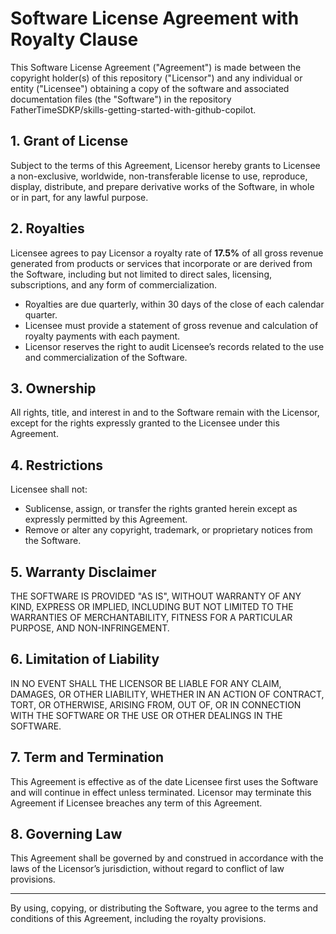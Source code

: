 # Software License Agreement with Royalty Clause

This Software License Agreement ("Agreement") is made between the copyright holder(s) of this repository ("Licensor") and any individual or entity ("Licensee") obtaining a copy of the software and associated documentation files (the "Software") in the repository FatherTimeSDKP/skills-getting-started-with-github-copilot.

## 1. Grant of License

Subject to the terms of this Agreement, Licensor hereby grants to Licensee a non-exclusive, worldwide, non-transferable license to use, reproduce, display, distribute, and prepare derivative works of the Software, in whole or in part, for any lawful purpose.

## 2. Royalties

Licensee agrees to pay Licensor a royalty rate of **17.5%** of all gross revenue generated from products or services that incorporate or are derived from the Software, including but not limited to direct sales, licensing, subscriptions, and any form of commercialization.

- Royalties are due quarterly, within 30 days of the close of each calendar quarter.
- Licensee must provide a statement of gross revenue and calculation of royalty payments with each payment.
- Licensor reserves the right to audit Licensee’s records related to the use and commercialization of the Software.

## 3. Ownership

All rights, title, and interest in and to the Software remain with the Licensor, except for the rights expressly granted to the Licensee under this Agreement.

## 4. Restrictions

Licensee shall not:
- Sublicense, assign, or transfer the rights granted herein except as expressly permitted by this Agreement.
- Remove or alter any copyright, trademark, or proprietary notices from the Software.

## 5. Warranty Disclaimer

THE SOFTWARE IS PROVIDED "AS IS", WITHOUT WARRANTY OF ANY KIND, EXPRESS OR IMPLIED, INCLUDING BUT NOT LIMITED TO THE WARRANTIES OF MERCHANTABILITY, FITNESS FOR A PARTICULAR PURPOSE, AND NON-INFRINGEMENT.

## 6. Limitation of Liability

IN NO EVENT SHALL THE LICENSOR BE LIABLE FOR ANY CLAIM, DAMAGES, OR OTHER LIABILITY, WHETHER IN AN ACTION OF CONTRACT, TORT, OR OTHERWISE, ARISING FROM, OUT OF, OR IN CONNECTION WITH THE SOFTWARE OR THE USE OR OTHER DEALINGS IN THE SOFTWARE.

## 7. Term and Termination

This Agreement is effective as of the date Licensee first uses the Software and will continue in effect unless terminated. Licensor may terminate this Agreement if Licensee breaches any term of this Agreement.

## 8. Governing Law

This Agreement shall be governed by and construed in accordance with the laws of the Licensor’s jurisdiction, without regard to conflict of law provisions.

---

By using, copying, or distributing the Software, you agree to the terms and conditions of this Agreement, including the royalty provisions.
